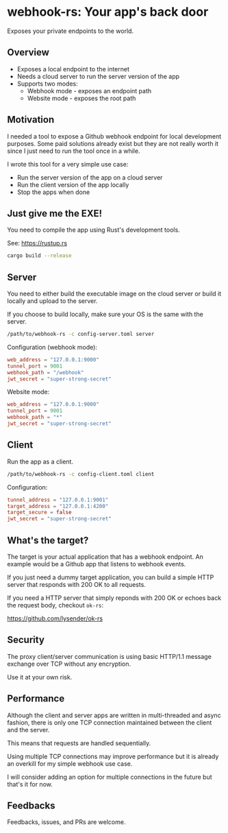 # webhook-rs: Your app's back door

Exposes your private endpoints to the world.

## Overview

- Exposes a local endpoint to the internet
- Needs a cloud server to run the server version of the app
- Supports two modes:
    - Webhook mode - exposes an endpoint path
    - Website mode - exposes the root path

## Motivation

I needed a tool to expose a Github webhook endpoint for local
development purposes. Some paid solutions already exist but they are
not really worth it since I just need to run the tool once in a while.

I wrote this tool for a very simple use case:
- Run the server version of the app on a cloud server
- Run the client version of the app locally
- Stop the apps when done

## Just give me the EXE!

You need to compile the app using Rust's development tools.

See: https://rustup.rs

```bash
cargo build --release
```

## Server

You need to either build the executable image on the cloud server or
build it locally and upload to the server.

If you choose to build locally, make sure your OS is the same with the server.

```bash
/path/to/webhook-rs -c config-server.toml server
```

Configuration (webhook mode):

```toml
web_address = "127.0.0.1:9000"
tunnel_port = 9001
webhook_path = "/webhook"
jwt_secret = "super-strong-secret"
```

Website mode:

```toml
web_address = "127.0.0.1:9000"
tunnel_port = 9001
webhook_path = "*"
jwt_secret = "super-strong-secret"
```

## Client

Run the app as a client.

```bash
/path/to/webhook-rs -c config-client.toml client
```

Configuration:

```toml
tunnel_address = "127.0.0.1:9001"
target_address = "127.0.0.1:4200"
target_secure = false
jwt_secret = "super-strong-secret"
```

## What's the target?

The target is your actual application that has a webhook endpoint. An example would be
a Github app that listens to webhook events.

If you just need a dummy target application, you can build a simple HTTP server that responds
with 200 OK to all requests.

If you need a HTTP server that simply reponds with 200 OK or echoes back the request body, checkout `ok-rs`:

https://github.com/lysender/ok-rs

## Security

The proxy client/server communication is using basic HTTP/1.1 message
exchange over TCP without any encryption.

Use it at your own risk.

## Performance

Although the client and server apps are written in multi-threaded and async
fashion, there is only one TCP connection maintained between the client and
the server.

This means that requests are handled sequentially.

Using multiple TCP connections may improve performance but it is already
an overkill for my simple webhook use case.

I will consider adding an option for multiple connections in the future
but that's it for now.

## Feedbacks

Feedbacks, issues, and PRs are welcome.
